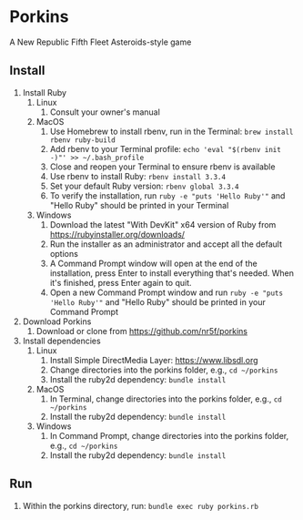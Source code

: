 # Porkins

A New Republic Fifth Fleet Asteroids-style game

## Install
1. Install Ruby
    1. Linux
        1. Consult your owner's manual
    1. MacOS
        1. Use Homebrew to install rbenv, run in the Terminal: `brew install rbenv ruby-build`
        1. Add rbenv to your Terminal profile: `echo 'eval "$(rbenv init -)"' >> ~/.bash_profile`
        1. Close and reopen your Terminal to ensure rbenv is available
        1. Use rbenv to install Ruby: `rbenv install 3.3.4`
        1. Set your default Ruby version: `rbenv global 3.3.4`
        1. To verify the installation, run `ruby -e "puts 'Hello Ruby'"` and "Hello Ruby" should be printed in your Terminal
    1. Windows
        1. Download the latest "With DevKit" x64 version of Ruby from https://rubyinstaller.org/downloads/
        1. Run the installer as an administrator and accept all the default options
        1. A Command Prompt window will open at the end of the installation, press Enter to install everything that's needed. When it's finished, press Enter again to quit.
        1. Open a new Command Prompt window and run `ruby -e "puts 'Hello Ruby'"` and "Hello Ruby" should be printed in your Command Prompt
1. Download Porkins
    1. Download or clone from https://github.com/nr5f/porkins
1. Install dependencies
    1. Linux
        1. Install Simple DirectMedia Layer: https://www.libsdl.org
        1. Change directories into the porkins folder, e.g., `cd ~/porkins`
        1. Install the ruby2d dependency: `bundle install`
    1. MacOS
        1. In Terminal, change directories into the porkins folder, e.g., `cd ~/porkins`
        1. Install the ruby2d dependency: `bundle install`
    1. Windows
        1. In Command Prompt, change directories into the porkins folder, e.g., `cd ~/porkins`
        1. Install the ruby2d dependency: `bundle install`

## Run
1. Within the porkins directory, run: `bundle exec ruby porkins.rb`
